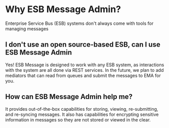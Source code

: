 # Why ESB Message Admin?

Enterprise Service Bus (ESB) systems don't always come with tools for managing messages    

## I don't use an open source-based ESB, can I use ESB Message Admin
Yes!  ESB Message is designed to work with any ESB system, as interactions with the system are all done via REST
services.  In the future, we plan to add mediators that can read from queues and submit the messages to EMA for you.

## How can ESB Message Admin help me?
It provides out-of-the-box capabilities for storing, viewing, re-submitting, and re-syncing messages.  It also has
capabilities for encrypting sensitive information in messages so they are not stored or viewed in the clear.
